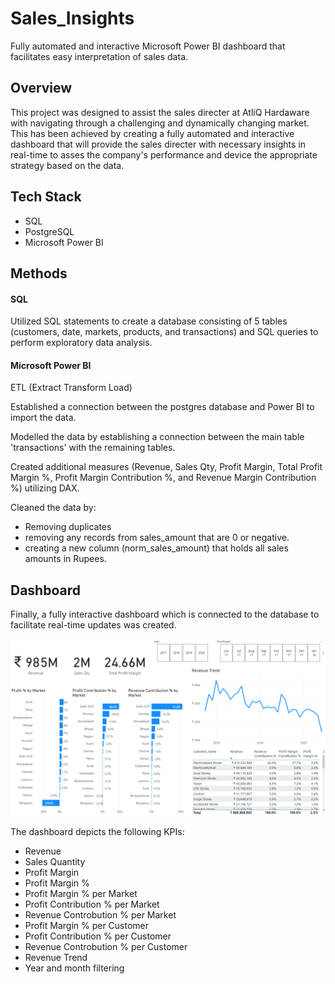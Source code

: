 # **Sales_Insights**
Fully automated and interactive Microsoft Power BI dashboard that facilitates easy interpretation of sales data. 


## **Overview**
This project was designed to assist the sales directer at AtliQ Hardaware with navigating through a challenging and dynamically changing market. This has been achieved by creating a fully automated and interactive dashboard that will provide the sales directer with necessary insights in real-time to asses the company's performance and device the appropriate strategy based on the data. 


## **Tech Stack**
* SQL
* PostgreSQL
* Microsoft Power BI


## **Methods**

#### **SQL**
Utilized SQL statements to create a database consisting of 5 tables (customers, date, markets, products, and transactions) and SQL queries to perform exploratory data analysis.

#### **Microsoft Power BI**

ETL (Extract Transform Load)

Established a connection between the postgres database and Power BI to import the data.

Modelled the data by establishing a connection between the main table 'transactions' with the remaining tables.

Created additional measures (Revenue, Sales Qty, Profit Margin, Total Profit Margin %, Profit Margin Contribution %, and Revenue Margin Contribution %)  utilizing DAX.

Cleaned the data by:
* Removing duplicates
* removing any records from sales_amount that are 0 or negative.
* creating a new column (norm_sales_amount) that holds all sales amounts in Rupees.

## Dashboard
Finally, a fully interactive dashboard which is connected to the database to facilitate real-time updates was created.

![Dashboard_Photo](https://github.com/OmarQasem94/Sales_Insights/blob/main/Images/Dashboard_Photo.png)

The dashboard depicts the following KPIs:

* Revenue
* Sales Quantity
* Profit Margin 
* Profit Margin %
* Profit Margin % per Market
* Profit Contribution % per Market
* Revenue Controbution % per Market
* Profit Margin % per Customer
* Profit Contribution % per Customer
* Revenue Controbution % per Customer
* Revenue Trend
* Year and month filtering
